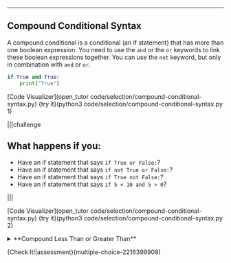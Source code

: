 ----------

## Compound Conditional Syntax

A compound conditional is a conditional (an if statement) that has more than one boolean expression. You need to use the `and` or the `or` keywords to link these boolean expressions together. You can use the `not` keyword, but only in combination with `and` or `or`.

```python
if True and True:
    print("True")
```

[Code Visualizer](open_tutor code/selection/compound-conditional-syntax.py)
{try it}(python3 code/selection/compound-conditional-syntax.py 1)

|||challenge
## What happens if you:
* Have an if statement that says `if True or False:`?
* Have an if statement that says `if not True or False:`?
* Have an if statement that says `if True not False:`?
* Have an if statement that says `if 5 < 10 and 5 > 0`?

|||

[Code Visualizer](open_tutor code/selection/compound-conditional-syntax.py)
{try it}(python3 code/selection/compound-conditional-syntax.py 2)

<details><summary>**Compound Less Than or Greater Than**</summary>This is Python specific syntax, but it is possible to combine a compound conditional to look like something from a math class. Imagine you have a variable `a` with the value of `5`. You can rewrite `a < 10 and a > 0` to be `0 < a < 10`.</details>

{Check It!|assessment}(multiple-choice-2216399909)

